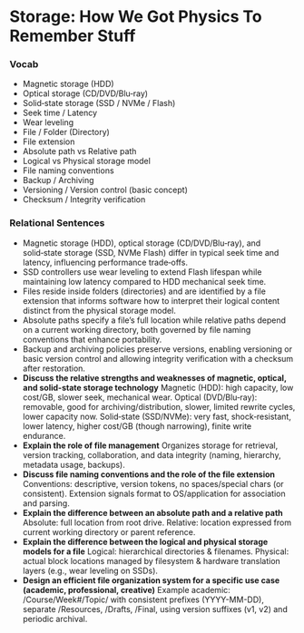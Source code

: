 # Storage: How We Got Physics To Remember Stuff

### Vocab
- Magnetic storage (HDD)
- Optical storage (CD/DVD/Blu‑ray)
- Solid‑state storage (SSD / NVMe / Flash)
- Seek time / Latency
- Wear leveling
- File / Folder (Directory)
- File extension
- Absolute path vs Relative path
- Logical vs Physical storage model
- File naming conventions
- Backup / Archiving
- Versioning / Version control (basic concept)
- Checksum / Integrity verification

### Relational Sentences
- Magnetic storage (HDD), optical storage (CD/DVD/Blu‑ray), and solid‑state storage (SSD, NVMe Flash) differ in typical seek time and latency, influencing performance trade‑offs.
- SSD controllers use wear leveling to extend Flash lifespan while maintaining low latency compared to HDD mechanical seek time.
- Files reside inside folders (directories) and are identified by a file extension that informs software how to interpret their logical content distinct from the physical storage model.
- Absolute paths specify a file’s full location while relative paths depend on a current working directory, both governed by file naming conventions that enhance portability.
- Backup and archiving policies preserve versions, enabling versioning or basic version control and allowing integrity verification with a checksum after restoration.
- **Discuss the relative strengths and weaknesses of magnetic, optical, and solid-state storage technology**  Magnetic (HDD): high capacity, low cost/GB, slower seek, mechanical wear. Optical (DVD/Blu‑ray): removable, good for archiving/distribution, slower, limited rewrite cycles, lower capacity now. Solid‑state (SSD/NVMe): very fast, shock‑resistant, lower latency, higher cost/GB (though narrowing), finite write endurance.
- **Explain the role of file management**  Organizes storage for retrieval, version tracking, collaboration, and data integrity (naming, hierarchy, metadata usage, backups).
- **Discuss file naming conventions and the role of the file extension**  Conventions: descriptive, version tokens, no spaces/special chars (or consistent). Extension signals format to OS/application for association and parsing.
- **Explain the difference between an absolute path and a relative path**  Absolute: full location from root drive. Relative: location expressed from current working directory or parent reference.
- **Explain the difference between the logical and physical storage models for a file**  Logical: hierarchical directories & filenames. Physical: actual block locations managed by filesystem & hardware translation layers (e.g., wear leveling on SSDs).
- **Design an efficient file organization system for a specific use case (academic, professional, creative)**  Example academic: /Course/Week#/Topic/ with consistent prefixes (YYYY-MM-DD), separate /Resources, /Drafts, /Final, using version suffixes (v1, v2) and periodic archival.
